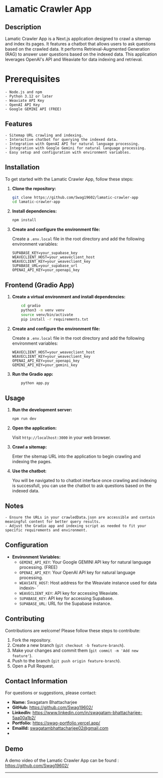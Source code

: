 # Lamatic Crawler App

## Description

Lamatic Crawler App is a Next.js application designed to crawl a sitemap and index its pages. It features a chatbot that allows users to ask questions based on the crawled data. It performs Retrieval-Augmented Generation (RAG) to answer user questions based on the indexed data. This application leverages OpenAI's API and Weaviate for data indexing and retrieval.
# Prerequisites

	- Node.js and npm
	- Python 3.12 or later
	- Weaviate API Key
	- OpenAI API Key
    - Google GEMINI API (FREE)
## Features

    - Sitemap URL crawling and indexing.
    - Interactive chatbot for querying the indexed data.
    - Integration with OpenAI API for natural language processing.
    - Integration with Google Gemini for natural language processing.
    - Easy setup and configuration with environment variables.

## Installation

To get started with the Lamatic Crawler App, follow these steps:

1. **Clone the repository:**

    ```sh
    git clone https://github.com/Swag19602/lamatic-crawler-app
    cd lamatic-crawler-app
    ```

2. **Install dependencies:**

    ```sh
    npm install
    ```

3. **Create and configure the environment file:**

    Create a `.env.local` file in the root directory and add the following environment variables:

    ```plaintext
    SUPABASE_KEY=your_supabase_key
    WEAVECLIENT_HOST=your_weaveclient_host
    WEAVECLIENT_KEY=your_weaveclient_key
    SUPABASE_URL=your_supabase_url
    OPENAI_API_KEY=your_openapi_key
    ```
## Frontend (Gradio App)
1.	**Create a virtual environment and install dependencies:**
    ```sh
        cd gradio
        python3 -m venv venv
        source venv/bin/activate
        pip install -r requirements.txt
    ```
3. **Create and configure the environment file:**

    Create a `.env.local` file in the root directory and add the following environment variables:

    ```plaintext
    WEAVECLIENT_HOST=your_weaveclient_host
    WEAVECLIENT_KEY=your_weaveclient_key
    OPENAI_API_KEY=your_openapi_key
    GEMINI_API_KEY=your_gemini_key
    ```
5.	**Run the Gradio app:**
    ```sh
        python app.py
    ```
## Usage

1. **Run the development server:**

    ```sh
    npm run dev
    ```

2. **Open the application:**

    Visit `http://localhost:3000` in your web browser.

3. **Crawl a sitemap:**

    Enter the sitemap URL into the application to begin crawling and indexing the pages.

4. **Use the chatbot:**

    You will be navigated to  to chatbot interface once crawling and indexing is successfull, you can  use the chatbot to ask questions based on the indexed data.

## Notes

	- Ensure the URLs in your crawledData.json are accessible and contain meaningful content for better query results.
	- Adjust the Gradio app and indexing script as needed to fit your specific requirements and environment.

## Configuration

- **Environment Variables:**
    - `GEMINI_API_KEY`: Your Google GEMINI API key for natural language processing. (FREE)
    - `OPENAI_API_KEY`: Your OpenAI API key for natural language processing.
    - `WEAVIATE_HOST`: Host address for the Weaviate instance used for data indexin- `
	- `WEAVECLIENT_KEY`: API key for accessing Weaviate.
	- `SUPABASE_KEY`: API key for accessing Supabase.
	- `SUPABASE_URL`: URL for the Supabase instance.

## Contributing

Contributions are welcome! Please follow these steps to contribute:

1. Fork the repository.
2. Create a new branch (`git checkout -b feature-branch`).
3. Make your changes and commit them (`git commit -m 'Add new feature'`).
4. Push to the branch (`git push origin feature-branch`).
5. Open a Pull Request.


## Contact Information

For questions or suggestions, please contact:

- **Name:** Swagatam Bhattacharjee
- **GitHub:** https://github.com/Swag19602/
- **LinkedIn:** https://www.linkedin.com/in/swagatam-bhattacharjee-5aa00a1b2/
- **Portfolio:** https://swag-portfolio.vercel.app/
- **EmailId:** swagatambhattacharjee02@gmail.com
- 

## Demo

A demo video of the Lamatic Crawler App can be found : https://github.com/Swag19602/

---